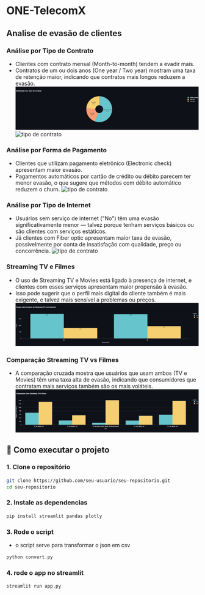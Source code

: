 # ONE-TelecomX
## Analise de evasão de clientes

### Análise por Tipo de Contrato
- Clientes com contrato mensal (Month-to-month) tendem a evadir mais.
- Contratos de um ou dois anos (One year / Two year) mostram uma taxa de retenção maior, indicando que contratos mais longos reduzem a evasão.
![tipo de contrato](/static/distribuição%20de%20tipos%20de%20contrato.png)
![tipo de contrato](/static/evasão%20por%20contrato.png
)
### Análise por Forma de Pagamento
- Clientes que utilizam pagamento eletrônico (Electronic check) apresentam maior evasão.
- Pagamentos automáticos por cartão de crédito ou débito parecem ter menor evasão, o que sugere que métodos com débito automático reduzem o churn.
![tipo de contrato](/static/evasão%20por%20forma%20de%20pagamento.png)

### Análise por Tipo de Internet
- Usuários sem serviço de internet ("No") têm uma evasão significativamente menor — talvez porque tenham serviços básicos ou são clientes com serviços estáticos.
- Já clientes com Fiber optic apresentam maior taxa de evasão, possivelmente por conta de insatisfação com qualidade, preço ou concorrência.
![tipo de contrato](/static/evasão%20por%20tipo%20de%20internet.png)

### Streaming TV e Filmes
- O uso de Streaming TV e Movies está ligado à presença de internet, e clientes com esses serviços apresentam maior propensão à evasão.
- Isso pode sugerir que o perfil mais digital do cliente também é mais exigente, e talvez mais sensível a problemas ou preços.
![comparativo tipo filme](/static/streaming.png)

### Comparação Streaming TV vs Filmes
- A comparação cruzada mostra que usuários que usam ambos (TV e Movies) têm uma taxa alta de evasão, indicando que consumidores que contratam mais serviços também são os mais voláteis.
![comparativo tipo filme](/static/tipofilme.png)

## 🚀 Como executar o projeto

### 1. Clone o repositório

```bash
git clone https://github.com/seu-usuario/seu-repositorio.git
cd seu-repositorio
```
### 2. Instale as dependencias
```bash
pip install streamlit pandas plotly
```
### 3. Rode o script 
- o script serve para transformar o json em csv
```bash
python convert.py
```
### 4. rode o app no streamlit 
```bash
streamlit run app.py
```